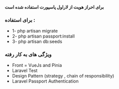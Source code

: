 #### **برای احراز هویت از لاراول پاسپورت استفاده شده است**

### برای استفاده :
- 1- php artisan migrate
- 2- php artisan passport:install
- 3- php artisan db:seeds


### ویژگی های به کار رفته
- Front = VueJs and Pinia
- Laravel Test
- Design Pattern (strategy , chain of responsibility)
- Laravel Passport Authentication
